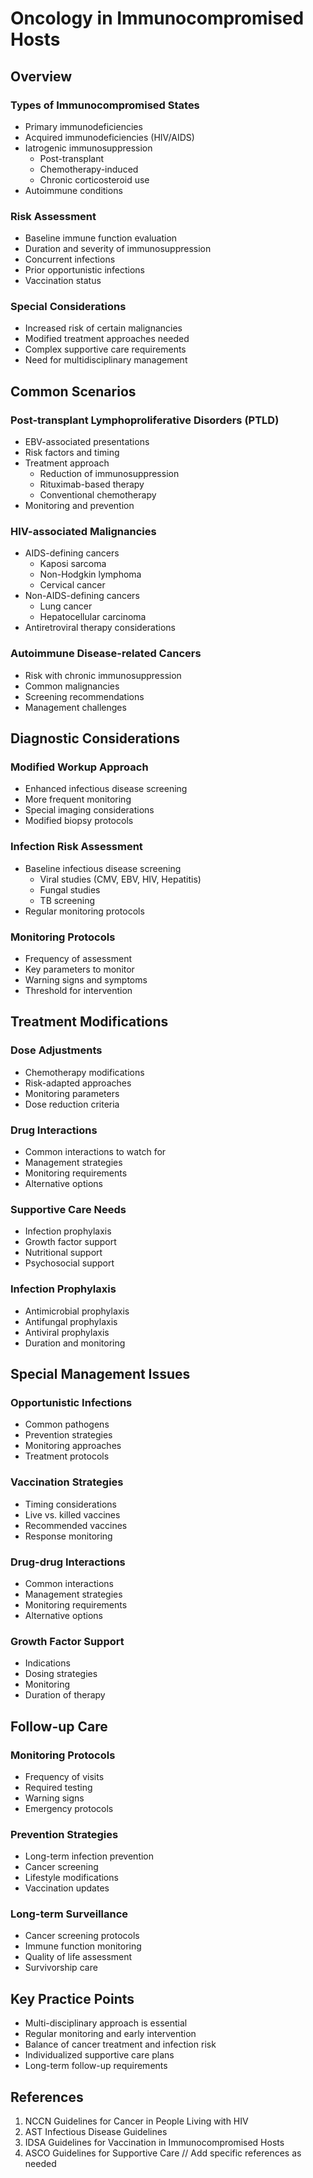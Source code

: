 # Oncology in Immunocompromised Hosts

## Overview
### Types of Immunocompromised States
- Primary immunodeficiencies
- Acquired immunodeficiencies (HIV/AIDS)
- Iatrogenic immunosuppression
  - Post-transplant
  - Chemotherapy-induced
  - Chronic corticosteroid use
- Autoimmune conditions

### Risk Assessment
- Baseline immune function evaluation
- Duration and severity of immunosuppression
- Concurrent infections
- Prior opportunistic infections
- Vaccination status

### Special Considerations
- Increased risk of certain malignancies
- Modified treatment approaches needed
- Complex supportive care requirements
- Need for multidisciplinary management

## Common Scenarios

### Post-transplant Lymphoproliferative Disorders (PTLD)
- EBV-associated presentations
- Risk factors and timing
- Treatment approach
  - Reduction of immunosuppression
  - Rituximab-based therapy
  - Conventional chemotherapy
- Monitoring and prevention

### HIV-associated Malignancies
- AIDS-defining cancers
  - Kaposi sarcoma
  - Non-Hodgkin lymphoma
  - Cervical cancer
- Non-AIDS-defining cancers
  - Lung cancer
  - Hepatocellular carcinoma
- Antiretroviral therapy considerations

### Autoimmune Disease-related Cancers
- Risk with chronic immunosuppression
- Common malignancies
- Screening recommendations
- Management challenges

## Diagnostic Considerations

### Modified Workup Approach
- Enhanced infectious disease screening
- More frequent monitoring
- Special imaging considerations
- Modified biopsy protocols

### Infection Risk Assessment
- Baseline infectious disease screening
  - Viral studies (CMV, EBV, HIV, Hepatitis)
  - Fungal studies
  - TB screening
- Regular monitoring protocols

### Monitoring Protocols
- Frequency of assessment
- Key parameters to monitor
- Warning signs and symptoms
- Threshold for intervention

## Treatment Modifications

### Dose Adjustments
- Chemotherapy modifications
- Risk-adapted approaches
- Monitoring parameters
- Dose reduction criteria

### Drug Interactions
- Common interactions to watch for
- Management strategies
- Monitoring requirements
- Alternative options

### Supportive Care Needs
- Infection prophylaxis
- Growth factor support
- Nutritional support
- Psychosocial support

### Infection Prophylaxis
- Antimicrobial prophylaxis
- Antifungal prophylaxis
- Antiviral prophylaxis
- Duration and monitoring

## Special Management Issues

### Opportunistic Infections
- Common pathogens
- Prevention strategies
- Monitoring approaches
- Treatment protocols

### Vaccination Strategies
- Timing considerations
- Live vs. killed vaccines
- Recommended vaccines
- Response monitoring

### Drug-drug Interactions
- Common interactions
- Management strategies
- Monitoring requirements
- Alternative options

### Growth Factor Support
- Indications
- Dosing strategies
- Monitoring
- Duration of therapy

## Follow-up Care

### Monitoring Protocols
- Frequency of visits
- Required testing
- Warning signs
- Emergency protocols

### Prevention Strategies
- Long-term infection prevention
- Cancer screening
- Lifestyle modifications
- Vaccination updates

### Long-term Surveillance
- Cancer screening protocols
- Immune function monitoring
- Quality of life assessment
- Survivorship care

## Key Practice Points
- Multi-disciplinary approach is essential
- Regular monitoring and early intervention
- Balance of cancer treatment and infection risk
- Individualized supportive care plans
- Long-term follow-up requirements

## References
1. NCCN Guidelines for Cancer in People Living with HIV
2. AST Infectious Disease Guidelines
3. IDSA Guidelines for Vaccination in Immunocompromised Hosts
4. ASCO Guidelines for Supportive Care
// Add specific references as needed
